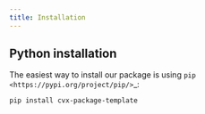 ```yaml
---
title: Installation
---
```


## Python installation

The easiest way to install our package is using `pip <https://pypi.org/project/pip/>`_:

```bash
pip install cvx-package-template
```
